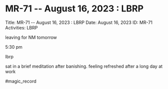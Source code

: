 # MR-71 -- August 16, 2023 : LBRP

Title: MR-71 -- August 16, 2023 : LBRP
Date: August 16, 2023
ID: MR-71
Activities: LBRP

leaving for NM tomorrow

5:30 pm

lbrp

sat in a brief meditation after banishing. feeling refreshed after a long day at work

#magic_record
